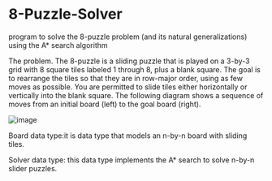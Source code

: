 # 8-Puzzle-Solver
program to solve the 8-puzzle problem (and its natural generalizations) using the A* search algorithm



The problem. The 8-puzzle is a sliding puzzle that is played on a 3-by-3 grid with 8 square tiles labeled 1 through 8, plus a blank square. The goal is to rearrange the tiles so that they are in row-major order, using as few moves as possible. You are permitted to slide tiles either horizontally or vertically into the blank square. The following diagram shows a sequence of moves from an initial board (left) to the goal board (right).


![image](https://user-images.githubusercontent.com/49921154/159801955-356ea341-a537-40aa-b0c8-376dfa5c027d.png)


Board data type:it is data type that models an n-by-n board with sliding tiles.


Solver data type: this data type implements the A* search to solve n-by-n slider puzzles. 
